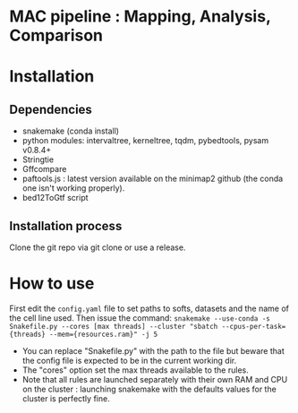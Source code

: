 # MAC pipeline : Mapping, Analysis, Comparison
# Installation
## Dependencies
- snakemake (conda install)
- python modules: intervaltree, kerneltree, tqdm, pybedtools, pysam v0.8.4+
- Stringtie
- Gffcompare
- paftools.js : latest version available on the minimap2 github (the conda one isn't working properly).
- bed12ToGtf script
## Installation process
Clone the git repo via git clone or use a release.
# How to use
First edit the `config.yaml` file to set paths to softs, datasets and the name of the cell line used.
Then issue the command:
`snakemake --use-conda -s Snakefile.py --cores [max threads] --cluster "sbatch --cpus-per-task={threads} --mem={resources.ram}" -j 5`
- You can replace "Snakefile.py" with the path to the file but beware that the config file is expected to be in the current working dir.
- The "cores" option set the max threads available to the rules.
- Note that all rules are launched separately with their own RAM and CPU on the cluster : launching snakemake with the defaults values for the cluster is perfectly fine.
